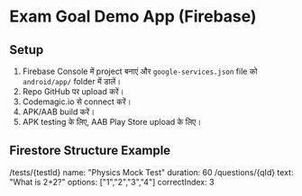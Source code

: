 # Exam Goal Demo App (Firebase)

## Setup
1. Firebase Console में project बनाएं और `google-services.json` file को `android/app/` folder में डालें।
2. Repo GitHub पर upload करें।
3. Codemagic.io से connect करें।
4. APK/AAB build करें।
5. APK testing के लिए, AAB Play Store upload के लिए।

## Firestore Structure Example
/tests/{testId}
  name: "Physics Mock Test"
  duration: 60
  /questions/{qId}
    text: "What is 2+2?"
    options: ["1","2","3","4"]
    correctIndex: 3
